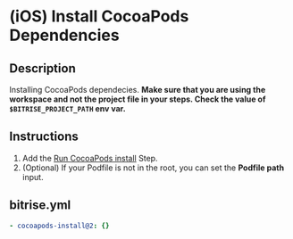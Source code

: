 # (iOS) Install CocoaPods Dependencies

## Description

Installing CocoaPods dependecies. **Make sure that you are using the workspace and not the project file in your steps. Check the value of `$BITRISE_PROJECT_PATH` env var.**

## Instructions

1. Add the [Run CocoaPods install](https://bitrise.io/integrations/steps/cocoapods-install) Step.
2. (Optional) If your Podfile is not in the root, you can set the **Podfile path** input.  

## bitrise.yml

```yaml
- cocoapods-install@2: {}
```
